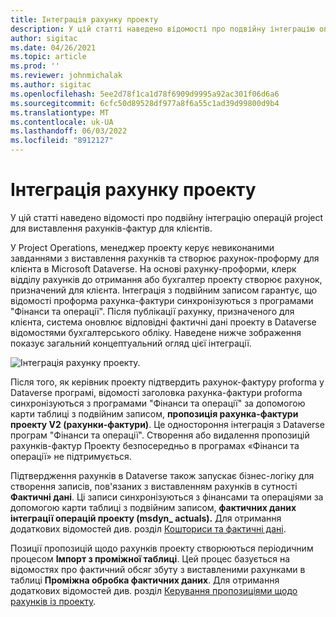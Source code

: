 ```yaml
---
title: Інтеграція рахунку проекту
description: У цій статті наведено відомості про подвійну інтеграцію операцій project для виставлення рахунків-фактур для клієнтів.
author: sigitac
ms.date: 04/26/2021
ms.topic: article
ms.prod: ''
ms.reviewer: johnmichalak
ms.author: sigitac
ms.openlocfilehash: 5ee2d78f1ca1d78f6909d9995a92ac301f06d6a6
ms.sourcegitcommit: 6cfc50d89528df977a8f6a55c1ad39d99800d9b4
ms.translationtype: MT
ms.contentlocale: uk-UA
ms.lasthandoff: 06/03/2022
ms.locfileid: "8912127"
---
```

# <a name="project-invoice-integration"></a>Інтеграція рахунку проекту

У цій статті наведено відомості про подвійну інтеграцію операцій project для виставлення рахунків-фактур для клієнтів.

У Project Operations, менеджер проекту керує невиконаними завданнями з виставлення рахунків та створює рахунок-проформу для клієнта в Microsoft Dataverse. На основі рахунку-проформи, клерк відділу рахунків до отримання або бухгалтер проекту створює рахунок, призначений для клієнта. Інтеграція з подвійним записом гарантує, що відомості проформа рахунка-фактури синхронізуються з програмами "Фінанси та операції". Після публікації рахунку, призначеного для клієнта, система оновлює відповідні фактичні дані проекту в Dataverse відомостями бухгалтерського обліку. Наведене нижче зображення показує загальний концептуальний огляд цієї інтеграції.

   ![Інтеграція рахунку проекту.](./media/DW5Invoicing.png)

Після того, як керівник проекту підтвердить рахунок-фактуру proforma у Dataverse програмі, відомості заголовка рахунка-фактури proforma синхронізуються з програмами "Фінанси та операції" за допомогою карти таблиці з подвійним записом, **пропозиція рахунка-фактури проекту V2 (рахунки-фактури)**. Це одностороння інтеграція з Dataverse програм "Фінанси та операції". Створення або видалення пропозицій рахунків-фактур Проекту безпосередньо в програмах «Фінанси та операції» не підтримується.

Підтвердження рахунків в Dataverse також запускає бізнес-логіку для створення записів, пов'язаних з виставленням рахунків в сутності **Фактичні дані**. Ці записи синхронізуються з фінансами та операціями за допомогою карти таблиці з подвійним записом, **фактичних даних інтеграції операцій проекту (msdyn\_ actuals).** Для отримання додаткових відомостей див. розділ [Кошториси та фактичні дані](resource-dual-write-estimates-actuals.md). 

Позиції пропозицій щодо рахунків проекту створюються періодичним процесом **Імпорт з проміжної таблиці**. Цей процес базується на відомостях про фактичний обсяг збуту з виставленими рахунками в таблиці **Проміжна обробка фактичних даних**. Для отримання додаткових відомостей див. розділ [Керування пропозиціями щодо рахунків із проекту](../invoicing/format-update-project-invoice-proposals.md#create-project-invoice-proposals). 
